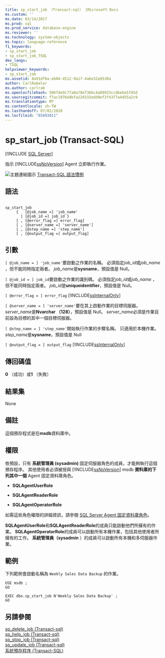 ```yaml
---
title: sp_start_job （Transact-sql） |Microsoft Docs
ms.custom: ''
ms.date: 03/14/2017
ms.prod: sql
ms.prod_service: database-engine
ms.reviewer: ''
ms.technology: system-objects
ms.topic: language-reference
f1_keywords:
- sp_start_job
- sp_start_job_TSQL
dev_langs:
- TSQL
helpviewer_keywords:
- sp_start_job
ms.assetid: 8a91df6a-eb84-4512-9a17-4a6e32a9538a
author: CarlRabeler
ms.author: carlrab
ms.openlocfilehash: 506fde9c77a0a78ef36bc4a89933ccdbe6a5f45d
ms.sourcegitcommit: f7ac1976d4bfa224332edd9ef2f4377a4d55a2c9
ms.translationtype: MT
ms.contentlocale: zh-TW
ms.lasthandoff: 07/02/2020
ms.locfileid: "85893011"
---
```

# <a name="sp_start_job-transact-sql"></a>sp_start_job (Transact-SQL)
[!INCLUDE [SQL Server](../../includes/applies-to-version/sqlserver.md)]

  指示 [!INCLUDE[ssNoVersion](../../includes/ssnoversion-md.md)] Agent 立即執行作業。  
  
 ![主題連結圖示](../../database-engine/configure-windows/media/topic-link.gif "主題連結圖示") [Transact-SQL 語法慣例](../../t-sql/language-elements/transact-sql-syntax-conventions-transact-sql.md)  
  
## <a name="syntax"></a>語法  
  
```  
  
sp_start_job   
     {   [@job_name =] 'job_name'  
       | [@job_id =] job_id }  
     [ , [@error_flag =] error_flag]  
     [ , [@server_name =] 'server_name']  
     [ , [@step_name =] 'step_name']  
     [ , [@output_flag =] output_flag]  
```  
  
## <a name="arguments"></a>引數  
`[ @job_name = ] 'job_name'`要啟動之作業的名稱。 必須指定*job_id*或*job_name* ，但不能同時指定兩者。 *job_name*是**sysname**，預設值是 Null。  
  
`[ @job_id = ] job_id`要啟動之作業的識別碼。 必須指定*job_id*或*job_name* ，但不能同時指定兩者。 *job_id*是**uniqueidentifier**，預設值是 Null。  
  
`[ @error_flag = ] error_flag` [!INCLUDE[ssInternalOnly](../../includes/ssinternalonly-md.md)]  
  
`[ @server_name = ] 'server_name'`要在其上啟動作業的目標伺服器。 *server_name*是**Nvarchar （128）**，預設值是 Null。 *server_name*必須是作業目前設為目標的其中一個目標伺服器。  
  
`[ @step_name = ] 'step_name'`開始執行作業的步驟名稱。 只適用於本機作業。 *step_name*是**sysname**，預設值是 Null  
  
`[ @output_flag = ] output_flag` [!INCLUDE[ssInternalOnly](../../includes/ssinternalonly-md.md)]  
  
## <a name="return-code-values"></a>傳回碼值  
 **0** （成功）或**1** （失敗）  
  
## <a name="result-sets"></a>結果集  
 None  
  
## <a name="remarks"></a>備註  
 這個預存程式是在**msdb**資料庫中。  
  
## <a name="permissions"></a>權限  
 依預設，只有 **系統管理員 (sysadmin)** 固定伺服器角色的成員，才能夠執行這個預存程序。 其他使用者必須被授與 [!INCLUDE[ssNoVersion](../../includes/ssnoversion-md.md)] msdb **資料庫的下列其中一個** Agent 固定資料庫角色。  
  
-   **SQLAgentUserRole**  
  
-   **SQLAgentReaderRole**  
  
-   **SQLAgentOperatorRole**  
  
 如需這些角色權限的詳細資訊，請參閱 [SQL Server Agent 固定資料庫角色](../../ssms/agent/sql-server-agent-fixed-database-roles.md)。  
  
 **SQLAgentUserRole**和**SQLAgentReaderRole**的成員只能啟動他們所擁有的作業。 **SQLAgentOperatorRole**的成員可以啟動所有本機作業，包括其他使用者所擁有的工作。 **系統管理員（sysadmin** ）的成員可以啟動所有本機和多伺服器作業。  
  
## <a name="examples"></a>範例  
 下列範例會啟動名稱為 `Weekly Sales Data Backup` 的作業。  
  
```  
USE msdb ;  
GO  
  
EXEC dbo.sp_start_job N'Weekly Sales Data Backup' ;  
GO  
```  
  
## <a name="see-also"></a>另請參閱  
 [sp_delete_job &#40;Transact-sql&#41;](../../relational-databases/system-stored-procedures/sp-delete-job-transact-sql.md)   
 [sp_help_job &#40;Transact-sql&#41;](../../relational-databases/system-stored-procedures/sp-help-job-transact-sql.md)   
 [sp_stop_job &#40;Transact-sql&#41;](../../relational-databases/system-stored-procedures/sp-stop-job-transact-sql.md)   
 [sp_update_job &#40;Transact-sql&#41;](../../relational-databases/system-stored-procedures/sp-update-job-transact-sql.md)   
 [系統預存程序 &#40;Transact-SQL&#41;](../../relational-databases/system-stored-procedures/system-stored-procedures-transact-sql.md)  
  
  

